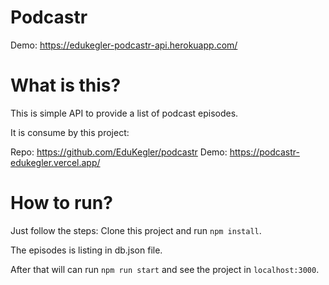 # Podcastr

Demo: https://edukegler-podcastr-api.herokuapp.com/


# What is this?

This is simple API to provide a list of podcast episodes.

It is consume by this project: 

Repo: https://github.com/EduKegler/podcastr
Demo: https://podcastr-edukegler.vercel.app/
# How to run?

Just follow the steps:
Clone this project and run `npm install`.

The episodes is listing in db.json file.

After that will can run `npm run start` and see the project in `localhost:3000`.

